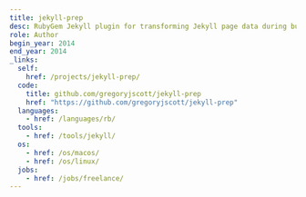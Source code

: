 ```yaml
---
title: jekyll-prep
desc: RubyGem Jekyll plugin for transforming Jekyll page data during builds.
role: Author
begin_year: 2014
end_year: 2014
_links:
  self:
    href: /projects/jekyll-prep/
  code:
    title: github.com/gregoryjscott/jekyll-prep
    href: "https://github.com/gregoryjscott/jekyll-prep"
  languages:
    - href: /languages/rb/
  tools:
    - href: /tools/jekyll/
  os:
    - href: /os/macos/
    - href: /os/linux/
  jobs:
    - href: /jobs/freelance/
---
```

